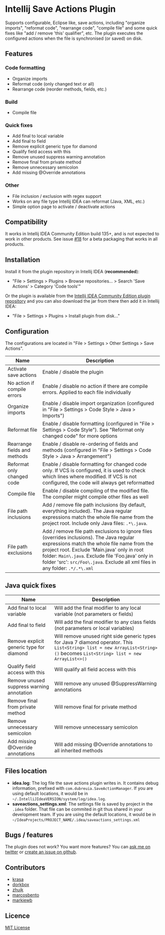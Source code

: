 # Intellij Save Actions Plugin

Supports configurable, Eclipse like, save actions, including "organize imports", "reformat code", "rearrange code", "compile file" and some quick fixes like "add / remove 'this' qualifier", etc. The plugin executes the configured actions when the file is synchronised (or saved) on disk.

## Features

### Code formatting

- Organize imports
- Reformat code (only changed text or all)
- Rearrange code (reorder methods, fields, etc.)

### Build

- Compile file

### Quick fixes

- Add final to local variable
- Add final to field
- Remove explicit generic type for diamond
- Qualify field access with this
- Remove unused suppress warning annotation
- Remove final from private method
- Remove unnecessary semicolon
- Add missing @Override annotations

### Other

- File inclusion / exclusion with regex support
- Works on any file type Intellij IDEA can reformat (Java, XML, etc.)
- Simple option page to activate / deactivate actions

## Compatibility

It works in Intellij IDEA Community Edition build 135+, and is not expected to work in other products. See issue [#18](https://github.com/dubreuia/intellij-plugin-save-actions/issues/18) for a beta packaging that works in all products.

## Installation

Install it from the plugin repository in Intellij IDEA (**recommended**):

- "File > Settings > Plugins > Browse repositories... > Search 'Save Actions' > Category 'Code tools'"

Or the plugin is available from the [Intellij IDEA Community Edition plugin repository](https://plugins.jetbrains.com/plugin/7642) and you can also download the jar from there then add it in Intellij IDEA:

- "File > Settings > Plugins > Install plugin from disk..."

## Configuration

The configurations are located in "File > Settings > Other Settings > Save Actions".

| Name                         | Description
| ---                          | ---
| Activate save actions        | Enable / disable the plugin
| No action if compile errors  | Enable / disable no action if there are compile errors. Applied to each file individually
| Organize imports             | Enable / disable import organization (configured in "File > Settings > Code Style > Java > Imports")
| Reformat file                | Enable / disable formatting (configured in "File > Settings > Code Style"). See "Reformat only changed code" for more options
| Rearrange fields and methods | Enable / disable re-ordering of fields and methods (configured in "File > Settings > Code Style > Java > Arrangement")
| Reformat only changed code   | Enable / disable formatting for changed code only. If VCS is configured, it is used to check which lines where modified. If VCS is not configured, the code will always get reformatted
| Compile file                 | Enable / disable compiling of the modified file. The compiler might compile other files as well
| File path inclusions         | Add / remove file path inclusions (by default, everything included). The Java regular expressions match the whole file name from the project root. Include only Java files: `.*\.java`. 
| File path exclusions         | Add / remove file path exclusions to ignore files (overrides inclusions). The Java regular expressions match the whole file name from the project root. Exclude 'Main.java' only in root folder: `Main\.java`. Exclude file 'Foo.java' only in folder 'src': `src/Foo\.java`. Exclude all xml files in any folder: `.*/.*\.xml`

## Java quick fixes

| Name                                      | Description
| ---                                       | ---
| Add final to local variable               | Will add the final modifier to any local variable (not parameters or fields)
| Add final to field                        | Will add the final modifier to any class fields (not parameters or local variables)
| Remove explicit generic type for diamond  | Will remove unused right side generic types for Java 7 diamond operator. This `List<String> list = new ArrayList<String>()` becomes `List<String> list = new ArrayList<>()`
| Qualify field access with this            | Will qualify all field access with this
| Remove unused suppress warning annotation | Will remove any unused @SuppressWarning annotations
| Remove final from private method          | Will remove final for private method
| Remove unnecessary semicolon              | Will remove unnecessary semicolon
| Add missing @Override annotations         | Will add missing @Override annotations to all inherited methods

## Files location

- **idea.log**: The log file the save actions plugin writes in. It contains debug information, prefixed with `com.dubreuia.SaveActionManager`. If you are using default locations, it would be in `~/.IntelliJIdeaVERSION/system/log/idea.log`.
- **saveactions_settings.xml**: The settings file is saved by project in the `.idea` folder. That file can be commited in git thus shared in your development team. If you are using the default locations, it would be in `~/IdeaProjects/PROJECT_NAME/.idea/saveactions_settings.xml`

## Bugs / features

The plugin does not work? You want more features? You can [ask me on twitter](https://twitter.com/dubreuia) or [create an issue on github](https://github.com/dubreuia/intellij-plugin-save-actions/issues).

## Contributors

- [krasa](https://github.com/krasa)
- [dorkbox](https://github.com/dorkbox)
- [zhujk](https://github.com/zhujk)
- [marcosbento](https://github.com/marcosbento)
- [markiewb](https://github.com/markiewb)

## Licence

[MIT License](LICENSE.txt)
